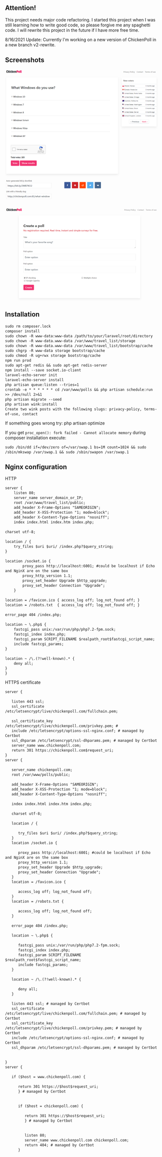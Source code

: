 ## Attention!

This project needs major code refactoring. I started this project when I was still learning how to write good code, so please forgive me any spaghetti code. I will rewrite this project in the future if I have more free time.

8/16/2021 Update: Currently I'm working on a new version of ChickenPoll in a new branch v2-rewrite.

## Screenshots

![Example straw poll](https://raw.githubusercontent.com/Arturek1/cdn/master/sc2.PNG)

![Main page](https://raw.githubusercontent.com/Arturek1/cdn/master/sc1.PNG)


## Installation

    sudo rm composer.lock
    composer install
    sudo chown -R www-data:www-data /path/to/your/laravel/root/directory
    sudo chown -R www-data.www-data /var/www/travel_list/storage
    sudo chown -R www-data.www-data /var/www/travel_list/bootstrap/cache
    sudo chgrp -R www-data storage bootstrap/cache
    sudo chmod -R ug+rwx storage bootstrap/cache
    npm run prod
    sudo apt-get redis && sudo apt-get redis-server
    npm install --save socket.io-client
    laravel-echo-server init
    laravel-echo-server install
    php artisan queue:listen --tries=1
    crontab -e * * * * * * cd /var/www/polls && php artisan schedule:run >> /dev/null 2>&1
    php artisan migrate --seed
    php artisan wink:install
    Create two wink posts with the following slugs: privacy-policy, terms-of-use, contact

If something goes wrong try: php artisan optimize

If you get ``proc_open(): fork failed - Cannot allocate memory`` during composer installation execute: 

    sudo /bin/dd if=/dev/zero of=/var/swap.1 bs=1M count=1024 && sudo /sbin/mkswap /var/swap.1 && sudo /sbin/swapon /var/swap.1

## Nginx configuration

HTTP


    server {
		listen 80;
	    server_name server_domain_or_IP;
	    root /var/www/travel_list/public;
	    add_header X-Frame-Options "SAMEORIGIN";
	    add_header X-XSS-Protection "1; mode=block";
	    add_header X-Content-Type-Options "nosniff";
	    index index.html index.htm index.php;

    charset utf-8;

    location / {
        try_files $uri $uri/ /index.php?$query_string;
    }
    
    location /socket.io {
            proxy_pass http://localhost:6001; #could be localhost if Echo and NginX are on the same box
            proxy_http_version 1.1;
            proxy_set_header Upgrade $http_upgrade;
            proxy_set_header Connection "Upgrade";
        }

    location = /favicon.ico { access_log off; log_not_found off; }
    location = /robots.txt  { access_log off; log_not_found off; }

    error_page 404 /index.php;

    location ~ \.php$ {
        fastcgi_pass unix:/var/run/php/php7.2-fpm.sock;
        fastcgi_index index.php;
        fastcgi_param SCRIPT_FILENAME $realpath_root$fastcgi_script_name;
        include fastcgi_params;
    }

    location ~ /\.(?!well-known).* {
        deny all;
    }
    }



HTTPS certificate

    server {
    
       listen 443 ssl;
       ssl_certificate /etc/letsencrypt/live/chickenpoll.com/fullchain.pem;
    
       ssl_certificate_key /etc/letsencrypt/live/chickenpoll.com/privkey.pem; #
       include /etc/letsencrypt/options-ssl-nginx.conf; # managed by Certbot
       ssl_dhparam /etc/letsencrypt/ssl-dhparams.pem; # managed by Certbot
       server_name www.chickenpoll.com;
       return 301 https://chickenpoll.com$request_uri;
    }
    server {
    
       server_name chickenpoll.com;
       root /var/www/polls/public;
    
       add_header X-Frame-Options "SAMEORIGIN";
       add_header X-XSS-Protection "1; mode=block";
       add_header X-Content-Type-Options "nosniff";
    
       index index.html index.htm index.php;
    
       charset utf-8;
    
       location / {
    
          try_files $uri $uri/ /index.php?$query_string;
       }
       location /socket.io {
    
          proxy_pass http://localhost:6001; #could be localhost if Echo and NginX are on the same box
          proxy_http_version 1.1;
          proxy_set_header Upgrade $http_upgrade;
          proxy_set_header Connection "Upgrade";
       }
       location = /favicon.ico {
    
          access_log off; log_not_found off;
       }
       location = /robots.txt {
    
          access_log off; log_not_found off;
       }
    
       error_page 404 /index.php;
    
       location ~ \.php$ {
    
          fastcgi_pass unix:/var/run/php/php7.2-fpm.sock;
          fastcgi_index index.php;
          fastcgi_param SCRIPT_FILENAME $realpath_root$fastcgi_script_name;
          include fastcgi_params;
       }
    
       location ~ /\.(?!well-known).* {
    
          deny all;
       }
    
       listen 443 ssl; # managed by Certbot
       ssl_certificate /etc/letsencrypt/live/chickenpoll.com/fullchain.pem; # managed by Certbot
       ssl_certificate_key /etc/letsencrypt/live/chickenpoll.com/privkey.pem; # managed by Certbot
       include /etc/letsencrypt/options-ssl-nginx.conf; # managed by Certbot
       ssl_dhparam /etc/letsencrypt/ssl-dhparams.pem; # managed by Certbot
    
    
    }
    server {
    
       if ($host = www.chickenpoll.com) {
    
          return 301 https://$host$request_uri;
          } # managed by Certbot
    
    
          if ($host = chickenpoll.com) {
    
             return 301 https://$host$request_uri;
             } # managed by Certbot
    
    
             listen 80;
             server_name www.chickenpoll.com chickenpoll.com;
             return 404; # managed by Certbot
          }
